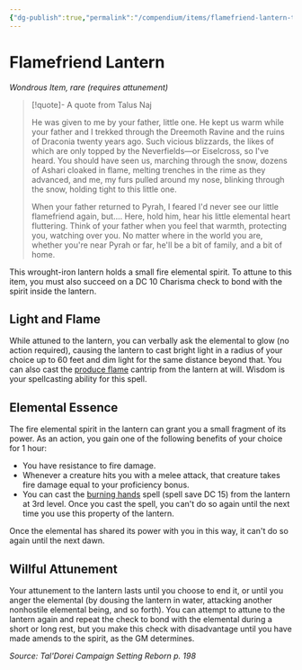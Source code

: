 ```yaml
---
{"dg-publish":true,"permalink":"/compendium/items/flamefriend-lantern-tdcsr/","tags":["compendium/src/5e/tdcsr","item/attunement/required","item/rarity/rare","item/wondrous"]}
---
```


# Flamefriend Lantern
*Wondrous Item, rare (requires attunement)*  


> [!quote]- A quote from Talus Naj  
> 
> He was given to me by your father, little one. He kept us warm while your father and I trekked through the Dreemoth Ravine and the ruins of Draconia twenty years ago. Such vicious blizzards, the likes of which are only topped by the Neverfields—or Eiselcross, so I've heard. You should have seen us, marching through the snow, dozens of Ashari cloaked in flame, melting trenches in the rime as they advanced, and me, my furs pulled around my nose, blinking through the snow, holding tight to this little one.
> 
> When your father returned to Pyrah, I feared I'd never see our little flamefriend again, but.... Here, hold him, hear his little elemental heart fluttering. Think of your father when you feel that warmth, protecting you, watching over you. No matter where in the world you are, whether you're near Pyrah or far, he'll be a bit of family, and a bit of home.

This wrought-iron lantern holds a small fire elemental spirit. To attune to this item, you must also succeed on a DC 10 Charisma check to bond with the spirit inside the lantern.

## Light and Flame

While attuned to the lantern, you can verbally ask the elemental to glow (no action required), causing the lantern to cast bright light in a radius of your choice up to 60 feet and dim light for the same distance beyond that. You can also cast the [produce flame](compendium/spells/produce-flame.md) cantrip from the lantern at will. Wisdom is your spellcasting ability for this spell.

## Elemental Essence

The fire elemental spirit in the lantern can grant you a small fragment of its power. As an action, you gain one of the following benefits of your choice for 1 hour:

- You have resistance to fire damage.  
- Whenever a creature hits you with a melee attack, that creature takes fire damage equal to your proficiency bonus.  
- You can cast the [burning hands](compendium/spells/burning-hands.md) spell (spell save DC 15) from the lantern at 3rd level. Once you cast the spell, you can't do so again until the next time you use this property of the lantern.  

Once the elemental has shared its power with you in this way, it can't do so again until the next dawn.

## Willful Attunement

Your attunement to the lantern lasts until you choose to end it, or until you anger the elemental (by dousing the lantern in water, attacking another nonhostile elemental being, and so forth). You can attempt to attune to the lantern again and repeat the check to bond with the elemental during a short or long rest, but you make this check with disadvantage until you have made amends to the spirit, as the GM determines.

*Source: Tal'Dorei Campaign Setting Reborn p. 198*